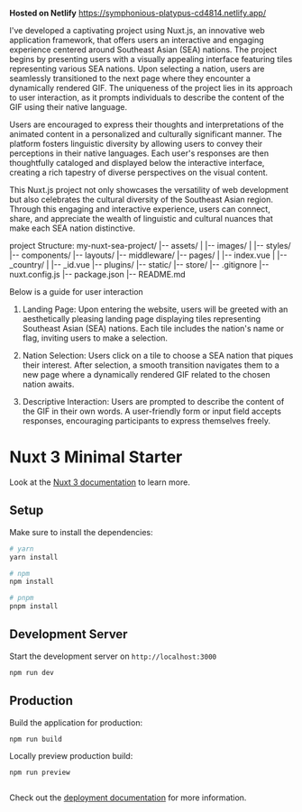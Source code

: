  **Hosted on Netlify**
 https://symphonious-platypus-cd4814.netlify.app/


 
I've developed a captivating project using Nuxt.js, an innovative web application framework, that offers users an interactive and engaging experience centered around Southeast Asian (SEA) nations. The project begins by presenting users with a visually appealing interface featuring tiles representing various SEA nations. Upon selecting a nation, users are seamlessly transitioned to the next page where they encounter a dynamically rendered GIF. The uniqueness of the project lies in its approach to user interaction, as it prompts individuals to describe the content of the GIF using their native language.

Users are encouraged to express their thoughts and interpretations of the animated content in a personalized and culturally significant manner. The platform fosters linguistic diversity by allowing users to convey their perceptions in their native languages. Each user's responses are then thoughtfully cataloged and displayed below the interactive interface, creating a rich tapestry of diverse perspectives on the visual content.

This Nuxt.js project not only showcases the versatility of web development but also celebrates the cultural diversity of the Southeast Asian region. Through this engaging and interactive experience, users can connect, share, and appreciate the wealth of linguistic and cultural nuances that make each SEA nation distinctive.



project Structure:
  my-nuxt-sea-project/
|-- assets/
|   |-- images/
|   |-- styles/
|-- components/
|-- layouts/
|-- middleware/
|-- pages/
|   |-- index.vue
|   |-- _country/
|       |-- _id.vue
|-- plugins/
|-- static/
|-- store/
|-- .gitignore
|-- nuxt.config.js
|-- package.json
|-- README.md


Below is a guide for user interaction

1. Landing Page:
Upon entering the website, users will be greeted with an aesthetically pleasing landing page displaying tiles representing Southeast Asian (SEA) nations. Each tile includes the nation's name or flag, inviting users to make a selection.

2. Nation Selection:
Users click on a tile to choose a SEA nation that piques their interest.
After selection, a smooth transition navigates them to a new page where a dynamically rendered GIF related to the chosen nation awaits.

3. Descriptive Interaction:
Users are prompted to describe the content of the GIF in their own words.
A user-friendly form or input field accepts responses, encouraging participants to express themselves freely.
 


# Nuxt 3 Minimal Starter

Look at the [Nuxt 3 documentation](https://nuxt.com/docs/getting-started/introduction) to learn more.

## Setup

Make sure to install the dependencies:

```bash
# yarn
yarn install

# npm
npm install

# pnpm
pnpm install
```

## Development Server

Start the development server on `http://localhost:3000`

```bash
npm run dev
```

## Production

Build the application for production:

```bash
npm run build
```

Locally preview production build:


```bash
npm run preview



```

Check out the [deployment documentation](https://nuxt.com/docs/getting-started/deployment) for more information.
